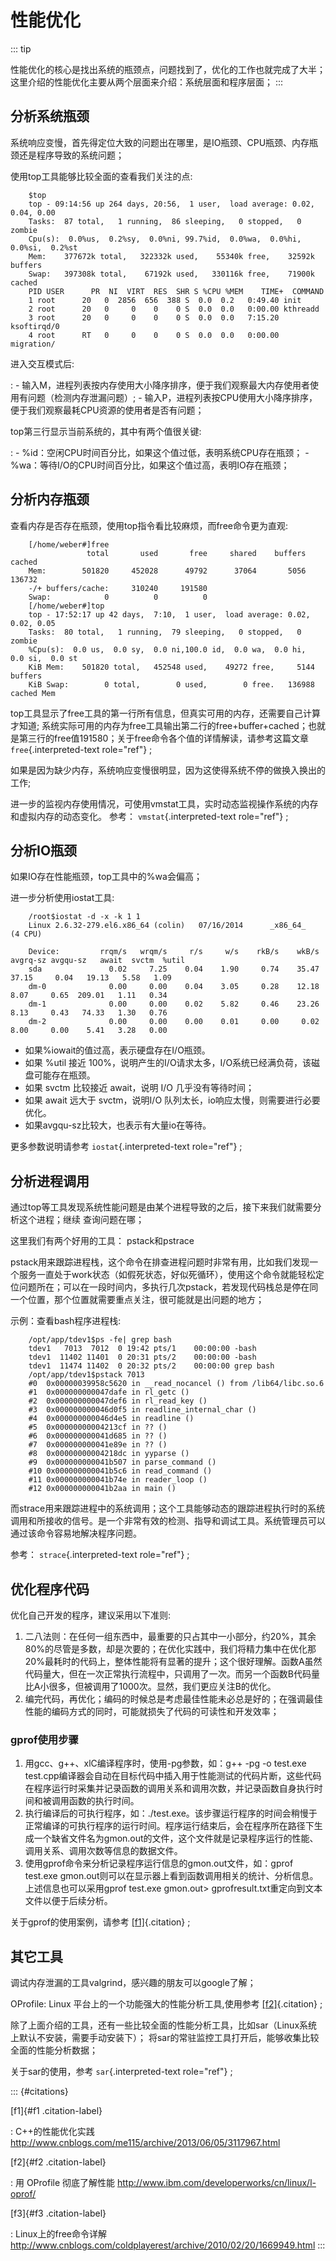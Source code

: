 # 性能优化  

::: tip

性能优化的核心是找出系统的瓶颈点，问题找到了，优化的工作也就完成了大半；
这里介绍的性能优化主要从两个层面来介绍：系统层面和程序层面；
:::

## 分析系统瓶颈

系统响应变慢，首先得定位大致的问题出在哪里，是IO瓶颈、CPU瓶颈、内存瓶颈还是程序导致的系统问题；

使用top工具能够比较全面的查看我们关注的点:
```
    $top
    top - 09:14:56 up 264 days, 20:56,  1 user,  load average: 0.02, 0.04, 0.00
    Tasks:  87 total,   1 running,  86 sleeping,   0 stopped,   0 zombie
    Cpu(s):  0.0%us,  0.2%sy,  0.0%ni, 99.7%id,  0.0%wa,  0.0%hi,  0.0%si,  0.2%st
    Mem:    377672k total,   322332k used,    55340k free,    32592k buffers
    Swap:   397308k total,    67192k used,   330116k free,    71900k cached
    PID USER      PR  NI  VIRT  RES  SHR S %CPU %MEM    TIME+  COMMAND
    1 root      20   0  2856  656  388 S  0.0  0.2   0:49.40 init
    2 root      20   0     0    0    0 S  0.0  0.0   0:00.00 kthreadd
    3 root      20   0     0    0    0 S  0.0  0.0   7:15.20 ksoftirqd/0
    4 root      RT   0     0    0    0 S  0.0  0.0   0:00.00 migration/
```
进入交互模式后:

:   -   输入M，进程列表按内存使用大小降序排序，便于我们观察最大内存使用者使用有问题（检测内存泄漏问题）;
    -   输入P，进程列表按CPU使用大小降序排序，便于我们观察最耗CPU资源的使用者是否有问题；

top第三行显示当前系统的，其中有两个值很关键:

:   -   %id：空闲CPU时间百分比，如果这个值过低，表明系统CPU存在瓶颈；
    -   %wa：等待I/O的CPU时间百分比，如果这个值过高，表明IO存在瓶颈；

## 分析内存瓶颈

查看内存是否存在瓶颈，使用top指令看比较麻烦，而free命令更为直观:
```
    [/home/weber#]free
                 total       used       free     shared    buffers     cached
    Mem:        501820     452028      49792      37064       5056     136732
    -/+ buffers/cache:     310240     191580
    Swap:            0          0          0
    [/home/weber#]top
    top - 17:52:17 up 42 days,  7:10,  1 user,  load average: 0.02, 0.02, 0.05
    Tasks:  80 total,   1 running,  79 sleeping,   0 stopped,   0 zombie
    %Cpu(s):  0.0 us,  0.0 sy,  0.0 ni,100.0 id,  0.0 wa,  0.0 hi,  0.0 si,  0.0 st
    KiB Mem:    501820 total,   452548 used,    49272 free,     5144 buffers
    KiB Swap:        0 total,        0 used,        0 free.   136988 cached Mem
```
top工具显示了free工具的第一行所有信息，但真实可用的内存，还需要自己计算才知道;
系统实际可用的内存为free工具输出第二行的free+buffer+cached；也就是第三行的free值191580；关于free命令各个值的详情解读，请参考这篇文章
`free`{.interpreted-text role="ref"} ;

如果是因为缺少内存，系统响应变慢很明显，因为这使得系统不停的做换入换出的工作;

进一步的监视内存使用情况，可使用vmstat工具，实时动态监视操作系统的内存和虚拟内存的动态变化。
参考： `vmstat`{.interpreted-text role="ref"} ;

## 分析IO瓶颈

如果IO存在性能瓶颈，top工具中的%wa会偏高；

进一步分析使用iostat工具:
```
    /root$iostat -d -x -k 1 1
    Linux 2.6.32-279.el6.x86_64 (colin)   07/16/2014      _x86_64_        (4 CPU)

    Device:         rrqm/s   wrqm/s     r/s     w/s    rkB/s    wkB/s avgrq-sz avgqu-sz   await  svctm  %util
    sda               0.02     7.25    0.04    1.90     0.74    35.47    37.15     0.04   19.13   5.58   1.09
    dm-0              0.00     0.00    0.04    3.05     0.28    12.18     8.07     0.65  209.01   1.11   0.34
    dm-1              0.00     0.00    0.02    5.82     0.46    23.26     8.13     0.43   74.33   1.30   0.76
    dm-2              0.00     0.00    0.00    0.01     0.00     0.02     8.00     0.00    5.41   3.28   0.00
```
- 如果%iowait的值过高，表示硬盘存在I/O瓶颈。
- 如果 %util 接近
    100%，说明产生的I/O请求太多，I/O系统已经满负荷，该磁盘可能存在瓶颈。
- 如果 svctm 比较接近 await，说明 I/O 几乎没有等待时间；
- 如果 await 远大于 svctm，说明I/O
    队列太长，io响应太慢，则需要进行必要优化。
- 如果avgqu-sz比较大，也表示有大量io在等待。

更多参数说明请参考 `iostat`{.interpreted-text role="ref"} ;

## 分析进程调用

通过top等工具发现系统性能问题是由某个进程导致的之后，接下来我们就需要分析这个进程；继续
查询问题在哪；

这里我们有两个好用的工具： pstack和pstrace

pstack用来跟踪进程栈，这个命令在排查进程问题时非常有用，比如我们发现一个服务一直处于work状态（如假死状态，好似死循环），使用这个命令就能轻松定位问题所在；可以在一段时间内，多执行几次pstack，若发现代码栈总是停在同一个位置，那个位置就需要重点关注，很可能就是出问题的地方；

示例：查看bash程序进程栈:
```
    /opt/app/tdev1$ps -fe| grep bash
    tdev1   7013  7012  0 19:42 pts/1    00:00:00 -bash
    tdev1  11402 11401  0 20:31 pts/2    00:00:00 -bash
    tdev1  11474 11402  0 20:32 pts/2    00:00:00 grep bash
    /opt/app/tdev1$pstack 7013
    #0  0x00000039958c5620 in __read_nocancel () from /lib64/libc.so.6
    #1  0x000000000047dafe in rl_getc ()
    #2  0x000000000047def6 in rl_read_key ()
    #3  0x000000000046d0f5 in readline_internal_char ()
    #4  0x000000000046d4e5 in readline ()
    #5  0x00000000004213cf in ?? ()
    #6  0x000000000041d685 in ?? ()
    #7  0x000000000041e89e in ?? ()
    #8  0x00000000004218dc in yyparse ()
    #9  0x000000000041b507 in parse_command ()
    #10 0x000000000041b5c6 in read_command ()
    #11 0x000000000041b74e in reader_loop ()
    #12 0x000000000041b2aa in main ()
```
而strace用来跟踪进程中的系统调用；这个工具能够动态的跟踪进程执行时的系统调用和所接收的信号。是一个非常有效的检测、指导和调试工具。系统管理员可以通过该命令容易地解决程序问题。

参考： `strace`{.interpreted-text role="ref"} ;

## 优化程序代码

优化自己开发的程序，建议采用以下准则:

1. 二八法则：在任何一组东西中，最重要的只占其中一小部分，约20%，其余80%的尽管是多数，却是次要的；在优化实践中，我们将精力集中在优化那20%最耗时的代码上，整体性能将有显著的提升；这个很好理解。函数A虽然代码量大，但在一次正常执行流程中，只调用了一次。而另一个函数B代码量比A小很多，但被调用了1000次。显然，我们更应关注B的优化。
2. 编完代码，再优化；编码的时候总是考虑最佳性能未必总是好的；在强调最佳性能的编码方式的同时，可能就损失了代码的可读性和开发效率；

### gprof使用步骤

1. 用gcc、g++、xlC编译程序时，使用-pg参数，如：g++ -pg -o test.exe
    test.cpp编译器会自动在目标代码中插入用于性能测试的代码片断，这些代码在程序运行时采集并记录函数的调用关系和调用次数，并记录函数自身执行时间和被调用函数的执行时间。
2. 执行编译后的可执行程序，如：./test.exe。该步骤运行程序的时间会稍慢于正常编译的可执行程序的运行时间。程序运行结束后，会在程序所在路径下生成一个缺省文件名为gmon.out的文件，这个文件就是记录程序运行的性能、调用关系、调用次数等信息的数据文件。
3. 使用gprof命令来分析记录程序运行信息的gmon.out文件，如：gprof
    test.exe
    gmon.out则可以在显示器上看到函数调用相关的统计、分析信息。上述信息也可以采用gprof
    test.exe gmon.out\> gprofresult.txt重定向到文本文件以便于后续分析。

关于gprof的使用案例，请参考 [\[f1\]](#f1){.citation} ;

## 其它工具

调试内存泄漏的工具valgrind，感兴趣的朋友可以google了解；

OProfile: Linux 平台上的一个功能强大的性能分析工具,使用参考
[\[f2\]](#f2){.citation} ;

除了上面介绍的工具，还有一些比较全面的性能分析工具，比如sar（Linux系统上默认不安装，需要手动安装下）；
将sar的常驻监控工具打开后，能够收集比较全面的性能分析数据；

关于sar的使用，参考 `sar`{.interpreted-text role="ref"} ;

::: {#citations}

[f1]{#f1 .citation-label}

:   C++的性能优化实践
    <http://www.cnblogs.com/me115/archive/2013/06/05/3117967.html>

[f2]{#f2 .citation-label}

:   用 OProfile 彻底了解性能
    <http://www.ibm.com/developerworks/cn/linux/l-oprof/>

[f3]{#f3 .citation-label}

:   Linux上的free命令详解
    <http://www.cnblogs.com/coldplayerest/archive/2010/02/20/1669949.html>
:::
